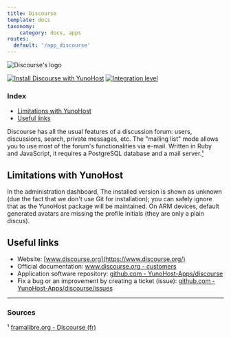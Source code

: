 ```yaml
---
title: Discourse
template: docs
taxonomy:
    category: docs, apps
routes:
  default: '/app_discourse'
---
```


![Discourse's logo](image://discourse_logo.svg?height=80)

[![Install Discourse with YunoHost](https://install-app.yunohost.org/install-with-yunohost.png)](https://install-app.yunohost.org/?app=discourse) [![Integration level](https://dash.yunohost.org/integration/discourse.svg)](https://ci-apps.yunohost.org/jenkins/job/discourse%20%28Community%29/lastBuild/consoleFull)

### Index

- [Limitations with YunoHost](#limitations-with-yunohost)
- [Useful links](#useful-links)

Discourse has all the usual features of a discussion forum: users, discussions, search, private messages, etc. The "mailing list" mode allows you to use most of the forum's functionalities via e-mail. Written in Ruby and JavaScript, it requires a PostgreSQL database and a mail server.[¹](#sources)

## Limitations with YunoHost

In the administration dashboard, The installed version is shown as unknown (due the fact that we don't use Git for installation); you can safely ignore that as the YunoHost package will be maintained. On ARM devices, default generated avatars are missing the profile initials (they are only a plain discus).

## Useful links

+ Website: [www.discourse.org](https://www.discourse.org/)
+ Official documentation: [www.discourse.org - customers](https://www.discourse.org/customers)
+ Application software repository: [github.com - YunoHost-Apps/discourse](https://github.com/YunoHost-Apps/discourse_ynh)
+ Fix a bug or an improvement by creating a ticket (issue): [github.com - YunoHost-Apps/discourse/issues](https://github.com/YunoHost-Apps/discourse_ynh/issues)

-----

### Sources

¹ [framalibre.org - Discourse (fr)](https://framalibre.org/content/discourse)

